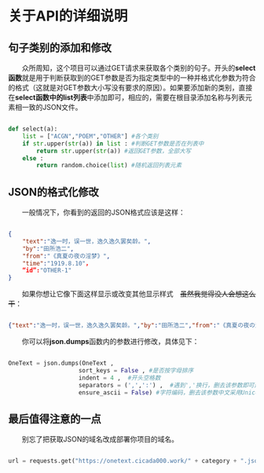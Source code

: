 # 关于API的详细说明

## 句子类别的添加和修改

&emsp;&emsp;众所周知，这个项目可以通过GET请求来获取各个类别的句子。开头的**select函数**就是用于判断获取到的GET参数是否为指定类型中的一种并格式化参数为符合的格式（这就是对GET参数大小写没有要求的原因）。如果要添加新的类别，直接在**select函数中的list列表**中添加即可，相应的，需要在根目录添加名称与列表元素相一致的JSON文件。

```python

def select(a):
    list = ["ACGN","POEM","OTHER"] #各个类别
    if str.upper(str(a)) in list : #判断GET参数是否在列表中
        return str.upper(str(a)) #返回GET参数，全部大写
    else :
        return random.choice(list) #随机返回列表元素

```

## JSON的格式化修改

&emsp;&emsp;一般情况下，你看到的返回的JSON格式应该是这样：

```json

{
    "text":"逸一时，误一世，逸久逸久罢矣龄。",
    "by":"田所浩二",
    "from":"《真夏の夜の淫梦》",
    "time":"1919.8.10"，
    “id”:"OTHER-1"
}

```
&emsp;&emsp;如果你想让它像下面这样显示或改变其他显示样式&emsp;~~虽然我觉得没人会想这么干~~：

```json

{"text":"逸一时，误一世，逸久逸久罢矣龄。","by":"田所浩二","from":"《真夏の夜の淫梦》","time":"1919.8.10","id":"OTHER-1"}

```

&emsp;&emsp;你可以将**json.dumps**函数内的参数进行修改，具体见下：

```python

OneText = json.dumps(OneText , 
                    sort_keys = False , #是否按字母排序
                    indent = 4 ,  #开头空格数
                    separators = (',',':') ,  #遇到','换行，删去该参数即可返回上方JSON格式
                    ensure_ascii = False) #字符编码，删去该参数中文采用Unicode编码

```

## 最后值得注意的一点

&emsp;&emsp;别忘了把获取JSON的域名改成部署你项目的域名。

```python

url = requests.get("https://onetext.cicada000.work/" + category + ".json") #没错就是这里

```
